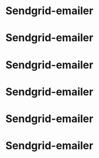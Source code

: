 # Sendgrid-emailer
# Sendgrid-emailer
# Sendgrid-emailer
# Sendgrid-emailer
# Sendgrid-emailer
# Sendgrid-emailer
